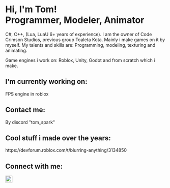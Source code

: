 <h1>Hi, I'm Tom! <br/> Programmer, Modeler, Animator</a></h1>

C#, C++, (Lua, LuaU 6+ years of experience).
I am the owner of Code Crimson Studios, previous group Toaleta Kota.
Mainly i make games on it by myself.
My talents and skills are: Programming, modeling, texturing and animating.

Game engines i work on: Roblox, Unity, Godot and from scratch which i make.

<h2> I'm currently working on:</h2>

FPS engine in roblox

<h2> Contact me:</h2>
By discord "tom_spark"

<h2> Cool stuff i made over the years:</h2>
https://devforum.roblox.com/t/blurring-anything/3134850

<h2> Connect with me:</h2>

[<img align="left" alt="pus7aczeq546 | YouTube" width="22px" src="https://cdn.jsdelivr.net/npm/simple-icons@v3/icons/youtube.svg" />][youtube]

[youtube]: [https://www.youtube.com/@pus7aczeq546]
<!--
**tom-sparx/tom-sparx** is a ✨ _special_ ✨ repository because its `README.md` (this file) appears on your GitHub profile.

Here are some ideas to get you started:

- 🔭 I’m currently working on ...
- 🌱 I’m currently learning ...
- 👯 I’m looking to collaborate on ...
- 🤔 I’m looking for help with ...
- 💬 Ask me about ...
- 📫 How to reach me: ...
- 😄 Pronouns: ...
- ⚡ Fun fact: ...
-->
